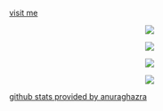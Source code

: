 [visit me](https://mir-woe.github.io "hahah")

<p align="center">
  <img src="https://lanyard.cnrad.dev/api/401359212787007490">
</p>

<p align="center">
  <img src="https://embed.minzkraut.com/spotify/embed.png?key=jcjbe02uxml6wion3hjg6ss3p&header=left&font=DotGothic16&headerFont=Orbitron&border=hidden&color=da4127">
</p>

<p align="center">
  <img src="https://github-readme-stats.vercel.app/api?username=mir-woe&show_icons=true" />
</p>

<p align="center">
  <img align="center" src="https://github-readme-stats.vercel.app/api/top-langs/?username=mir-woe&&" />
</>
  
[github stats provided by anuraghazra](https://github.com/anuraghazra/github-readme-stats)
